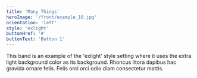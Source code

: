 ```yaml
---
title: 'Many Things'
heroImage: '/front/example_10.jpg'
orientation: 'left'
style: 'exlight'
buttonHref: '#'
buttonText: 'Button 1'
---
```


This band is an example of the 'exlight' style setting where it uses the extra light background color as its background. Rhoncus litora dapibus hac gravida ornare felis. Felis orci orci odio diam consectetur mattis. 
